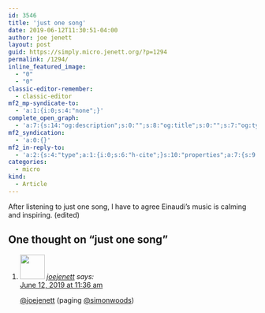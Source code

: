 ```yaml
---
id: 3546
title: 'just one song'
date: 2019-06-12T11:30:51-04:00
author: joe jenett
layout: post
guid: https://simply.micro.jenett.org/?p=1294
permalink: /1294/
inline_featured_image:
  - "0"
  - "0"
classic-editor-remember:
  - classic-editor
mf2_mp-syndicate-to:
  - 'a:1:{i:0;s:4:"none";}'
complete_open_graph:
  - 'a:7:{s:14:"og:description";s:0:"";s:8:"og:title";s:0:"";s:7:"og:type";s:0:"";s:12:"twitter:card";s:7:"summary";s:15:"twitter:creator";s:0:"";s:19:"twitter:description";s:0:"";s:8:"og:image";s:0:"";}'
mf2_syndication:
  - 'a:0:{}'
mf2_in-reply-to:
  - 'a:2:{s:4:"type";a:1:{i:0;s:6:"h-cite";}s:10:"properties";a:7:{s:9:"published";a:1:{i:0;s:25:"2019-06-12T02:34:14+00:00";}s:7:"updated";a:1:{i:0;s:25:"2019-06-12T02:34:14+00:00";}s:7:"summary";a:1:{i:0;s:113:"...it can be important for me to find a common thread, an underlying ever-present source of calm and inspiration.";}s:4:"name";a:1:{i:0;s:14:"Einaudi and Me";}s:3:"url";a:1:{i:0;s:60:"https://justgoodmusic.philpin.com/2019/06/12/einaudi-and-me/";}s:11:"publication";a:1:{i:0;s:15:"Just Good Music";}s:6:"author";a:2:{s:4:"type";a:1:{i:0;s:6:"h-card";}s:10:"properties";a:3:{s:4:"name";a:1:{i:0;s:5:"simon";}s:3:"url";a:1:{i:0;s:52:"https://justgoodmusic.philpin.com/author/simonwoods/";}s:5:"photo";a:1:{i:0;s:161:"https://secure.gravatar.com/avatar/f5298cb8bfce8ecce0380d5d6f9ffd0b?s=40&d=https://justgoodmusic.philpin.com/wp-content/plugins/semantic-linkbacks/img/mm.jpg&r=g";}}}}}'
categories:
  - micro
kind:
  - Article
---
```

After listening to just one song, I have to agree Einaudi’s music is calming and inspiring. (edited)

<h2 id="comments-title">One thought on “<span>just one song</span>”		</h2>


<ol class="commentlist">
<li class="comment even thread-even depth-1 u-comment h-cite h-entry p-comment" id="li-comment-412">
<article id="comment-412" class="comment " itemprop="comment" itemscope="" itemtype="http://schema.org/Comment">
<footer>
<address class="comment-author p-author author vcard hcard h-card" itemprop="creator" itemscope="" itemtype="http://schema.org/Person">
<img alt="" src="https://micro.blog/joejenett/avatar.jpg" srcset="https://micro.blog/joejenett/avatar.jpg 2x" class="avatar avatar-50 photo avatar-default local-avatar u-photo" itemprop="image" loading="lazy" width="50" height="50">				<cite class="fn p-name" itemprop="name"><a href="https://micro.blog/joejenett" rel="external nofollow ugc" class="u-url url">joejenett</a></cite> <span class="says">says:</span>					</address>
<!-- .comment-author .vcard -->

<div class="comment-meta commentmetadata">
<a href="https://micro.blog/joejenett/4010250"><time class="updated published dt-updated dt-published" datetime="2019-06-12T11:36:15-04:00" itemprop="datePublished dateModified dateCreated">
June 12, 2019 at 11:36 am						</time></a>
</div>
<!-- .comment-meta .commentmetadata -->
</footer>

<div class="comment-content e-content p-summary p-name" itemprop="text name description">
<p><a href="https://micro.blog/joejenett" rel="nofollow ugc">@joejenett</a> (paging <a href="https://micro.blog/simonwoods" rel="nofollow ugc">@simonwoods</a>)</p></div></article></li></ol>